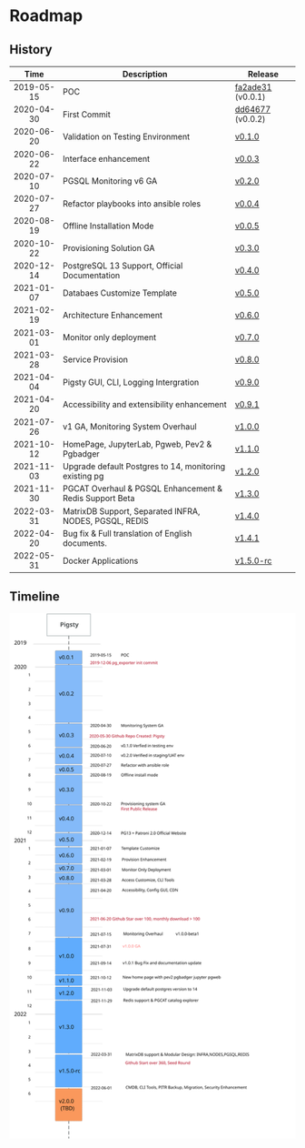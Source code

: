 # Roadmap



## History

|    Time    | Description                                           | Release                                                                                             |
|:----------:|-------------------------------------------------------|-----------------------------------------------------------------------------------------------------|
| 2019-05-15 | POC                                                   | [fa2ade31](https://github.com/Vonng/pg/commit/fa2ade31f8e81093eeba9d966c20120054f0646b) (v0.0.1)    |
| 2020-04-30 | First Commit                                          | [dd64677](https://github.com/Vonng/pigsty/commit/dd646775624ddb33aef7884f4f030682bdc371f8) (v0.0.2) |
| 2020-06-20 | Validation on Testing Environment                     | [v0.1.0](https://github.com/Vonng/pigsty/commit/1cf2ea5ee91db071de00ec805032928ff582453b)           |
| 2020-06-22 | Interface enhancement                                 | [v0.0.3](https://github.com/Vonng/pigsty/commit/4c5c68ccd57bc32a9e9c98aa3f264aa19f45c7ee)           |
| 2020-07-10 | PGSQL Monitoring v6 GA                                | [v0.2.0](https://github.com/Vonng/pigsty/commit/385e33a62a19817e8ba19997260e6b77d99fe2ba)           |
| 2020-07-27 | Refactor playbooks into ansible roles                 | [v0.0.4](https://github.com/Vonng/pigsty/commit/90b44259818d2c71e37df5250fe8ed1078a883d0)           |
| 2020-08-19 | Offline Installation Mode                             | [v0.0.5](https://github.com/Vonng/pigsty/commit/0fe9e829b298fe5e56307de3f78c95071de28245)           |
| 2020-10-22 | Provisioning Solution GA                              | [v0.3.0](https://github.com/Vonng/pigsty/releases/tag/v0.3.0)                                       |
| 2020-12-14 | PostgreSQL 13 Support, Official Documentation         | [v0.4.0](https://github.com/Vonng/pigsty/releases/tag/v0.4.0)                                       |
| 2021-01-07 | Databaes Customize Template                           | [v0.5.0](https://github.com/Vonng/pigsty/releases/tag/v0.5.0)                                       |
| 2021-02-19 | Architecture Enhancement                              | [v0.6.0](https://github.com/Vonng/pigsty/releases/tag/v0.6.0)                                       |
| 2021-03-01 | Monitor only deployment                               | [v0.7.0](https://github.com/Vonng/pigsty/releases/tag/v0.7.0)                                       |
| 2021-03-28 | Service Provision                                     | [v0.8.0](https://github.com/Vonng/pigsty/releases/tag/v0.8.0)                                       |
| 2021-04-04 | Pigsty GUI, CLI, Logging Intergration                 | [v0.9.0](https://github.com/Vonng/pigsty/releases/tag/v0.9.0)                                       |
| 2021-04-20 | Accessibility and extensibility enhancement           | [v0.9.1](https://github.com/Vonng/pigsty/releases/tag/v0.9.1)                                       |
| 2021-07-26 | v1 GA, Monitoring System Overhaul                     | [v1.0.0](https://github.com/Vonng/pigsty/releases/tag/v1.0.0)                                       |
| 2021-10-12 | HomePage, JupyterLab, Pgweb, Pev2 & Pgbadger          | [v1.1.0](https://github.com/Vonng/pigsty/releases/tag/v1.1.0)                                       |
| 2021-11-03 | Upgrade default Postgres to 14, monitoring existing pg | [v1.2.0](https://github.com/Vonng/pigsty/releases/tag/v1.2.0)                                       |
| 2021-11-30 | PGCAT Overhaul & PGSQL Enhancement & Redis Support Beta | [v1.3.0](https://github.com/Vonng/pigsty/releases/tag/v1.3.0)                                       |
| 2022-03-31 | MatrixDB Support, Separated INFRA, NODES, PGSQL, REDIS | [v1.4.0](https://github.com/Vonng/pigsty/releases/tag/v1.4.0)                                       |
| 2022-04-20 | Bug fix & Full translation of English documents.      | [v1.4.1](https://github.com/Vonng/pigsty/releases/tag/v1.4.1)                                       |
| 2022-05-31 | Docker Applications                                   | [v1.5.0-rc](https://github.com/Vonng/pigsty/releases/tag/v1.5.0-rc)                                       |



## Timeline

![](_media/TIMELINE.svg)
